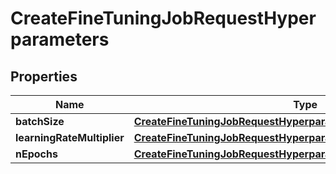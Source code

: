 
# CreateFineTuningJobRequestHyperparameters

## Properties
Name | Type | Description | Notes
------------ | ------------- | ------------- | -------------
**batchSize** | [**CreateFineTuningJobRequestHyperparametersBatchSize**](CreateFineTuningJobRequestHyperparametersBatchSize.md) |  |  [optional]
**learningRateMultiplier** | [**CreateFineTuningJobRequestHyperparametersLearningRateMultiplier**](CreateFineTuningJobRequestHyperparametersLearningRateMultiplier.md) |  |  [optional]
**nEpochs** | [**CreateFineTuningJobRequestHyperparametersNEpochs**](CreateFineTuningJobRequestHyperparametersNEpochs.md) |  |  [optional]



